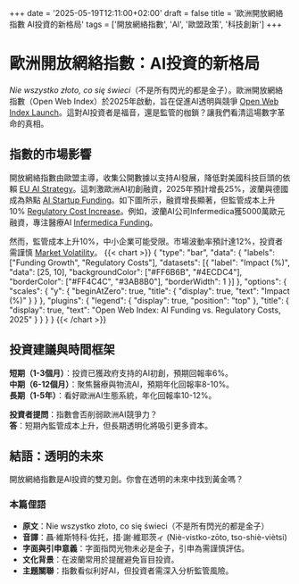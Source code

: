 +++
date = '2025-05-19T12:11:00+02:00'
draft = false
title = '歐洲開放網絡指數 AI投資的新格局'
tags = ['開放網絡指數', 'AI', '歐盟政策', '科技創新']
+++

# 歐洲開放網絡指數：AI投資的新格局

*Nie wszystko złoto, co się świeci*（不是所有閃光的都是金子）。歐洲開放網絡指數（Open Web Index）於2025年啟動，旨在促進AI透明與競爭 [Open Web Index Launch](https://www.rp.pl/technologie/art42309520-open-web-index-ue-start-2025)。這對AI投資者是福音，還是監管的枷鎖？讓我們看清這場數字革命的真相。

## 指數的市場影響

開放網絡指數由歐盟主導，收集公開數據以支持AI發展，降低對美國科技巨頭的依賴 [EU AI Strategy](https://forsal.pl/technologie/artykuly/9797388,ue-open-web-index-strategia-ai-2025.html)。這刺激歐洲AI初創融資，2025年預計增長25%，波蘭與德國成為熱點 [AI Startup Funding](https://bithub.pl/startupy/finansowanie-ai-w-ue-wzrost-25-proc-2025/)。如下圖所示，融資增長顯著，但監管成本上升10% [Regulatory Cost Increase](https://www.parkiet.com/regulacje/art42303833-koszty-regulacji-ai-w-ue-2025)。例如，波蘭AI公司Infermedica獲5000萬歐元融資，專注醫療AI [Infermedica Funding](https://www.gazetaprawna.pl/biznes/artykuly/9800434,infermedica-50-mln-eur-na-ai-medyczne-2025.html)。

然而，監管成本上升10%，中小企業可能受限。市場波動率預計達12%，投資者需謹慎 [Market Volatility](https://www.rp.pl/rynki/art42309521-wzrost-volatilnosci-rynku-ai-2025)。
{{< chart >}}
{
  "type": "bar",
  "data": {
    "labels": ["Funding Growth", "Regulatory Costs"],
    "datasets": [{
      "label": "Impact (%)",
      "data": [25, 10],
      "backgroundColor": ["#FF6B6B", "#4ECDC4"],
      "borderColor": ["#FF4C4C", "#3AB8B0"],
      "borderWidth": 1
    }]
  },
  "options": {
    "scales": {
      "y": {
        "beginAtZero": true,
        "title": {
          "display": true,
          "text": "Impact (%)"
        }
      }
    },
    "plugins": {
      "legend": {
        "display": true,
        "position": "top"
      },
      "title": {
        "display": true,
        "text": "Open Web Index: AI Funding vs. Regulatory Costs, 2025"
      }
    }
  }
}
{{< /chart >}}

## 投資建議與時間框架

**短期（1-3個月）**：投資已獲政府支持的AI初創，預期回報率6%。  
**中期（6-12個月）**：聚焦醫療與物流AI，預期年化回報率8-10%。  
**長期（1-5年）**：看好歐洲AI生態系統，年化回報率10-12%。

**投資者提問**：指數會否削弱歐洲AI競爭力？  
**答**：短期內監管成本上升，但長期透明化將吸引更多資本。

## 結語：透明的未來

開放網絡指數是AI投資的雙刃劍。你會在透明的未來中找到黃金嗎？

### 本篇俚語
- **原文**：Nie wszystko złoto, co się świeci（不是所有閃光的都是金子）  
- **音譯**：聶·維斯特科·佐托，措·謝·維耶茨ィ (Niè-vistko-zōto, tso-shiè-viètsi)  
- **字面與引申意義**：字面指閃光物未必是金子，引申為需謹慎評估。  
- **文化背景**：在波蘭常用於提醒避免盲目投資。  
- **主題關聯**：指數看似利好AI，但投資者需深入分析監管風險。

